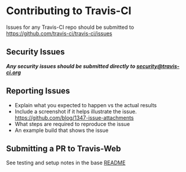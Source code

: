 # Contributing to Travis-CI
Issues for any Travis-CI repo should be submitted to https://github.com/travis-ci/travis-ci/issues

## Security Issues
***Any security issues should be submitted directly to [security@travis-ci.org](mailto:security@travis-ci.org)***

## Reporting Issues
- Explain what you expected to happen vs the actual results
- Include a screenshot if it helps illustrate the issue. https://github.com/blog/1347-issue-attachments
- What steps are required to reproduce the issue
- An example build that shows the issue

## Submitting a PR to Travis-Web

See testing and setup notes in the base [README](https://github.com/travis-ci/travis-web)

